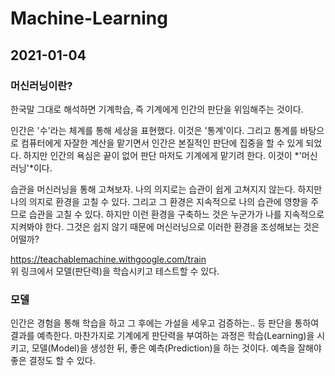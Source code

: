 # Machine-Learning

## 2021-01-04
### 머신러닝이란?
한국말 그대로 해석하면 기계학습, 즉 기계에게 인간의 판단을 위임해주는 것이다.  

인간은 '수'라는 체계를 통해 세상을 표현했다. 이것은 '통계'이다. 그리고 통계를 바탕으로 컴퓨터에게 자잘한 계산을 맡기면서 인간은 본질적인 판단에 집중을 할 수 있게 되었다. 하지만 인간의 욕심은 끝이 없어 판단 마저도 기계에게 맡기려 한다. 이것이 *'머신러닝'*이다. 

습관을 머신러닝을 통해 고쳐보자. 나의 의지로는 습관이 쉽게 고쳐지지 않는다. 하지만 나의 의지로 환경을 고칠 수 있다. 그리고 그 환경은 지속적으로 나의 습관에 영향을 주므로 습관을 고칠 수 있다. 하지만 이런 환경을 구축하느 것은 누군가가 나를 지속적으로 지켜봐야 한다. 그것은 쉽지 않기 때문에 머신러닝으로 이러한 환경을 조성해보는 것은 어떨까?  

https://teachablemachine.withgoogle.com/train  
위 링크에서 모델(판단력)을 학습시키고 테스트할 수 있다.

### 모델
인간은 경험을 통해 학습을 하고 그 후에는 가설을 세우고 검증하는.. 등 판단을 통하여 결과를 예측한다. 마찬가지로 기계에게 판단력을 부여하는 과정은 학습(Learning)을 시키고, 모델(Model)을 생성한 뒤, 좋은 예측(Prediction)을 하는 것이다. 예측을 잘해야 좋은 결정도 할 수 있다.
